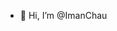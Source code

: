 - 👋 Hi, I’m @ImanChau


<!---
ImanChau/ImanChau is a ✨ special ✨ repository because its `README.md` (this file) appears on your GitHub profile.
You can click the Preview link to take a look at your changes.
--->
